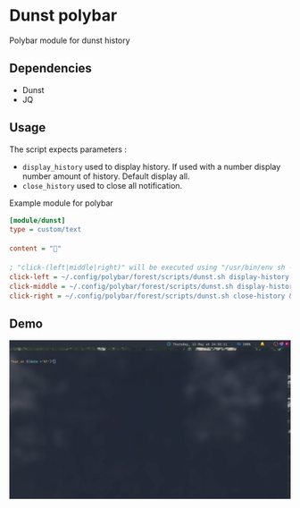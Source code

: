 # Dunst polybar

Polybar module for dunst history

## Dependencies
- Dunst
- JQ

## Usage

The script expects parameters :
 - `display_history` used to display history. If used with a number display number amount of history. Default display all.
 - `close_history` used to close all notification.

Example module for polybar

```ini
[module/dunst]
type = custom/text

content = "🔔"

; "click-(left|middle|right)" will be executed using "/usr/bin/env sh -c $COMMAND"
click-left = ~/.config/polybar/forest/scripts/dunst.sh display-history 10
click-middle = ~/.config/polybar/forest/scripts/dunst.sh display-history
click-right = ~/.config/polybar/forest/scripts/dunst.sh close-history &
```

## Demo
![Demo gif](./.assets/demo.gif)